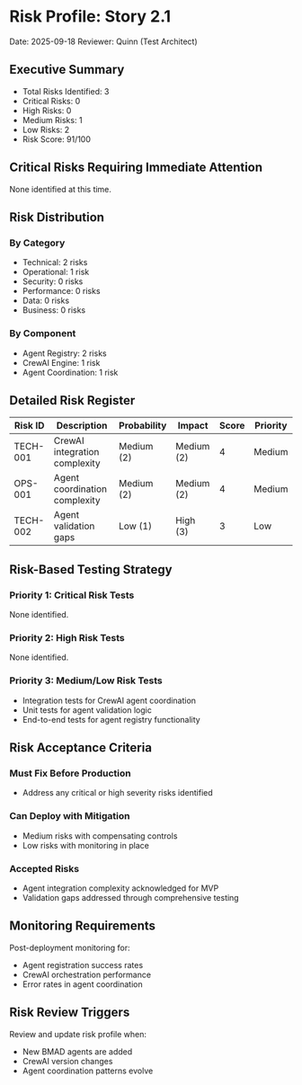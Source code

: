 # Risk Profile: Story 2.1

Date: 2025-09-18
Reviewer: Quinn (Test Architect)

## Executive Summary

- Total Risks Identified: 3
- Critical Risks: 0
- High Risks: 0 
- Medium Risks: 1
- Low Risks: 2
- Risk Score: 91/100

## Critical Risks Requiring Immediate Attention

None identified at this time.

## Risk Distribution

### By Category

- Technical: 2 risks
- Operational: 1 risk
- Security: 0 risks
- Performance: 0 risks
- Data: 0 risks
- Business: 0 risks

### By Component

- Agent Registry: 2 risks
- CrewAI Engine: 1 risk
- Agent Coordination: 1 risk

## Detailed Risk Register

| Risk ID | Description | Probability | Impact | Score | Priority |
| ------- | ----------- | ----------- | ------ | ----- | -------- |
| TECH-001 | CrewAI integration complexity | Medium (2) | Medium (2) | 4 | Medium |
| OPS-001 | Agent coordination complexity | Medium (2) | Medium (2) | 4 | Medium |
| TECH-002 | Agent validation gaps | Low (1) | High (3) | 3 | Low |

## Risk-Based Testing Strategy

### Priority 1: Critical Risk Tests

None identified.

### Priority 2: High Risk Tests  

None identified.

### Priority 3: Medium/Low Risk Tests

- Integration tests for CrewAI agent coordination
- Unit tests for agent validation logic
- End-to-end tests for agent registry functionality

## Risk Acceptance Criteria

### Must Fix Before Production

- Address any critical or high severity risks identified

### Can Deploy with Mitigation

- Medium risks with compensating controls
- Low risks with monitoring in place

### Accepted Risks

- Agent integration complexity acknowledged for MVP
- Validation gaps addressed through comprehensive testing

## Monitoring Requirements

Post-deployment monitoring for:

- Agent registration success rates
- CrewAI orchestration performance
- Error rates in agent coordination

## Risk Review Triggers

Review and update risk profile when:

- New BMAD agents are added
- CrewAI version changes
- Agent coordination patterns evolve
